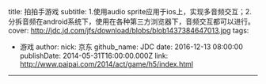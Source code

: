title: 拍拍手游戏
subtitle: 1.使用audio sprite应用于ios上，实现多音频交互；2. 分拆音频在android系统下，使用在各种第三方浏览器下，音频交互都可以进行。
cover: http://jdc.jd.com/jfs/download/blobs/blob1437384647013.jpg
tags:
  - 游戏
author:
  nick: 京东
  github_name: JDC
date: 2016-12-13 08:00:00
publishDate: 2014-05-31T16:00:00.000Z
link: http://www.paipai.com/2014/act/game/h5/index.html

---